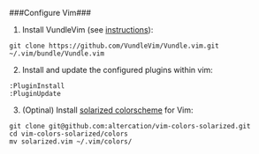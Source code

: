 ###Configure Vim###

1. Install VundleVim (see [instructions](https://github.com/VundleVim/Vundle.vim#quick-start)):
```
git clone https://github.com/VundleVim/Vundle.vim.git ~/.vim/bundle/Vundle.vim
```

2. Install and update the configured plugins within vim:
```
:PluginInstall
:PluginUpdate
```

3. (Optinal) Install [solarized colorscheme](https://github.com/altercation/vim-colors-solarized) for Vim:
```
git clone git@github.com:altercation/vim-colors-solarized.git
cd vim-colors-solarized/colors
mv solarized.vim ~/.vim/colors/
```
